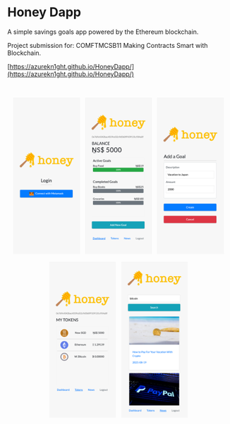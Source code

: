# Honey Dapp

A simple savings goals app powered by the Ethereum blockchain.

Project submission for: COMFTMCSB11 Making Contracts Smart with Blockchain.

[https://azurekn1ght.github.io/HoneyDapp/](https://azurekn1ght.github.io/HoneyDapp/)

&nbsp;
&nbsp;

<p align=center>
  <img src="screenshots/screenshot1.png" width="30%">&nbsp;&nbsp; 
  <img src="screenshots/screenshot2.png" width="30%">&nbsp;&nbsp;
  <img src="screenshots/screenshot3.png" width="30%">
</p>

<p align=center>
  <img src="screenshots/screenshot4.png" width="30%">&nbsp;&nbsp; 
  <img src="screenshots/screenshot5.png" width="30%">
</p>



